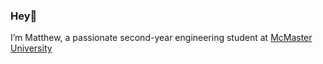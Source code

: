 ### Hey👋

I’m Matthew, a passionate second-year engineering student at [McMaster University](https://www.eng.mcmaster.ca/ece/)
